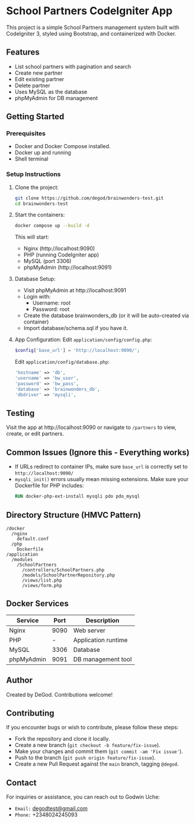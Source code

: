 # School Partners CodeIgniter App

This project is a simple School Partners management system built with CodeIgniter 3, styled using Bootstrap, and containerized with Docker.

## Features

- List school partners with pagination and search
- Create new partner
- Edit existing partner
- Delete partner
- Uses MySQL as the database
- phpMyAdmin for DB management

## Getting Started

### Prerequisites

- Docker and Docker Compose installed.
- Docker up and running
- Shell terminal

### Setup Instructions

1. Clone the project:

   ```bash
   git clone https://github.com/degod/brainwonders-test.git
   cd brainwonders-test
   ```

2. Start the containers:

   ```bash
   docker compose up --build -d
   ```

   This will start:

   - Nginx (http://localhost:9090)
   - PHP (running CodeIgniter app)
   - MySQL (port 3306)
   - phpMyAdmin (http://localhost:9091)

3. Database Setup:

   - Visit phpMyAdmin at http://localhost:9091
   - Login with:
     - Username: root
     - Password: root
   - Create the database brainwonders_db (or it will be auto-created via container)
   - Import database/schema.sql if you have it.

4. App Configuration:
   Edit `application/config/config.php`:

   ```php
   $config['base_url'] = 'http://localhost:9090/';
   ```

   Edit `application/config/database.php`:

   ```php
   'hostname' => 'db',
   'username' => 'bw_user',
   'password' => 'bw_pass',
   'database' => 'brainwonders_db',
   'dbdriver' => 'mysqli',
   ```

## Testing

Visit the app at http://localhost:9090 or navigate to `/partners` to view, create, or edit partners.

## Common Issues (Ignore this - Everything works)

- If URLs redirect to container IPs, make sure `base_url` is correctly set to `http://localhost:9090/`
- `mysqli_init()` errors usually mean missing extensions. Make sure your Dockerfile for PHP includes:
  ```dockerfile
  RUN docker-php-ext-install mysqli pdo pdo_mysql
  ```

## Directory Structure (HMVC Pattern)

```
/docker
  /nginx
    default.conf
  /php
    Dockerfile
/application
  /modules
    /SchoolPartners
      /controllers/SchoolPartners.php
      /models/SchoolPartnerRepository.php
      /views/list.php
      /views/form.php
```

## Docker Services

| Service    | Port | Description         |
| ---------- | ---- | ------------------- |
| Nginx      | 9090 | Web server          |
| PHP        | -    | Application runtime |
| MySQL      | 3306 | Database            |
| phpMyAdmin | 9091 | DB management tool  |

## Author

Created by DeGod. Contributions welcome!

## Contributing

If you encounter bugs or wish to contribute, please follow these steps:

- Fork the repository and clone it locally.
- Create a new branch (`git checkout -b feature/fix-issue`).
- Make your changes and commit them (`git commit -am 'Fix issue'`).
- Push to the branch (`git push origin feature/fix-issue`).
- Create a new Pull Request against the `main` branch, tagging `@degod`.

## Contact

For inquiries or assistance, you can reach out to Godwin Uche:

- `Email:` degodtest@gmail.com
- `Phone:` +2348024245093
